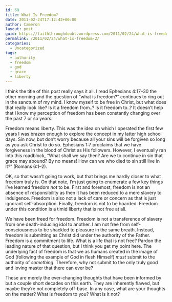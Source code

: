 ```yaml
---
id: 68
title: What Is Freedom?
date: 2011-02-24T17:12:42+00:00
author: Cameron
layout: post
guid: https://faiththroughdoubt.wordpress.com/2011/02/24/what-is-freedom/
permalink: /2011/02/24/what-is-freedom-2/
categories:
  - Uncategorized
tags:
  - authority
  - freedom
  - god
  - grace
  - liberty
---
```

I think the title of this post really says it all. I read Ephesians 4:17–30 the other morning and the question of “what is freedom?” continues to ring out in the sanctum of my mind. I know myself to be free in Christ, but what does that really look like? Is it a freedom from..? Is it freedom to..? It doesn’t help that I know my perception of freedom has been constantly changing over the past 7 or so years.

Freedom means liberty. This was the idea on which I operated the first few years I was brazen enough to explore the concept in my latter high school days. Sin now, but don’t worry because all your sins will be forgiven so long as you ask Christ to do so. Ephesians 1:7 proclaims that we have forgiveness in the blood of Christ as His followers. However, I eventually ran into this roadblock, “What shall we say then? Are we to continue in sin that grace may abound? By no means! How can we who died to sin still live in it?” (Romans 6:1–2).

OK, so that wasn’t going to work, but that brings me hardly closer to what freedom truly is. On that note, I’m just going to enumerate a few key things I’ve learned freedom _not_ to be. First and foremost, freedom is not an absence of responsibility as then it has been reduced to a mere slavery to indulgence. Freedom is also not a lack of care or concern as that is just ignorant self-absorption. Finally, freedom is not to be hoarded. Freedom under this condition is a timid liberty that is not free at all.

We have been freed for freedom. Freedom is not a transference of slavery from one death-inducing idol to another. I am not free from self-consciousness to be shackled to pleasure in the same breath. Instead, freedom is submitting as Christ did under the authority of the Father. Freedom is a commitment to life. What is a life that is not free? Pardon the leading nature of that question, but I think you get my point here. The underlying fact of freedom is that we as humans created in the image of God (following the example of God in flesh Himself) _must_ submit to the authority of _something_. Therefore, why not submit to the only truly good and loving master that there can ever be?

These are merely the ever-changing thoughts that have been informed by but a couple short decades on this earth. They are inherently flawed, but maybe they’re not completely off-base. In any case, what are your thoughts on the matter? What is freedom to you? What is it not?